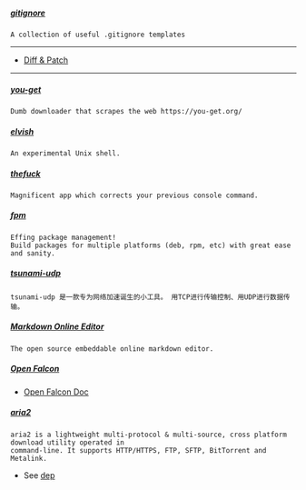 
##### [gitignore](https://github.com/github/gitignore)
    A collection of useful .gitignore templates

---

- [Diff & Patch](./diff&patch.md)

---

##### [you-get](https://github.com/soimort/you-get)
    Dumb downloader that scrapes the web https://you-get.org/

##### [elvish](https://github.com/elves/elvish)
    An experimental Unix shell.

##### [thefuck](https://github.com/nvbn/thefuck)
    Magnificent app which corrects your previous console command.

##### [fpm](https://github.com/jordansissel/fpm)
    Effing package management!
    Build packages for multiple platforms (deb, rpm, etc) with great ease and sanity.

##### [tsunami-udp](https://github.com/cheetahmobile/tsunami-udp)
    tsunami-udp 是一款专为网络加速诞生的小工具。 用TCP进行传输控制、用UDP进行数据传输。

##### [Markdown Online Editor](https://github.com/pandao/editor.md)
    The open source embeddable online markdown editor.

##### [Open Falcon](https://github.com/open-falcon/of-release)
- [Open Falcon Doc](http://book.open-falcon.org/)

##### [aria2](https://github.com/tatsuhiro-t/aria2)
    aria2 is a lightweight multi-protocol & multi-source, cross platform download utility operated in
    command-line. It supports HTTP/HTTPS, FTP, SFTP, BitTorrent and Metalink.
- See [dep](./script/install-aria2-dep.sh)
